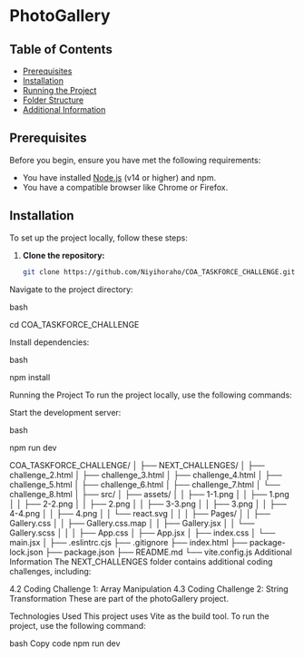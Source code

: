 # PhotoGallery

## Table of Contents
- [Prerequisites](#prerequisites)
- [Installation](#installation)
- [Running the Project](#running-the-project)
- [Folder Structure](#folder-structure)
- [Additional Information](#additional-information)

## Prerequisites

Before you begin, ensure you have met the following requirements:
- You have installed [Node.js](https://nodejs.org/en/) (v14 or higher) and npm.
- You have a compatible browser like Chrome or Firefox.

## Installation

To set up the project locally, follow these steps:

1. **Clone the repository:**
   ```bash
   git clone https://github.com/Niyihoraho/COA_TASKFORCE_CHALLENGE.git

Navigate to the project directory:

bash

cd COA_TASKFORCE_CHALLENGE

Install dependencies:

bash

npm install

Running the Project
To run the project locally, use the following commands:

Start the development server:

bash

npm run dev


COA_TASKFORCE_CHALLENGE/
│
├── NEXT_CHALLENGES/
│   ├── challenge_2.html
│   ├── challenge_3.html
│   ├── challenge_4.html
│   ├── challenge_5.html
│   ├── challenge_6.html
│   ├── challenge_7.html
│   └── challenge_8.html
│
├── src/
│   ├── assets/
│   │   ├── 1-1.png
│   │   ├── 1.png
│   │   ├── 2-2.png
│   │   ├── 2.png
│   │   ├── 3-3.png
│   │   ├── 3.png
│   │   ├── 4-4.png
│   │   ├── 4.png
│   │   └── react.svg
│   │
│   ├── Pages/
│   │   ├── Gallery.css
│   │   ├── Gallery.css.map
│   │   ├── Gallery.jsx
│   │   └── Gallery.scss
│   │
│   ├── App.css
│   ├── App.jsx
│   ├── index.css
│   └── main.jsx
│
├── .eslintrc.cjs
├── .gitignore
├── index.html
├── package-lock.json
├── package.json
├── README.md
└── vite.config.js
Additional Information
The NEXT_CHALLENGES folder contains additional coding challenges, including:

4.2 Coding Challenge 1: Array Manipulation
4.3 Coding Challenge 2: String Transformation
These are part of the photoGallery project.

Technologies Used
This project uses Vite as the build tool. To run the project, use the following command:

bash
Copy code
npm run dev